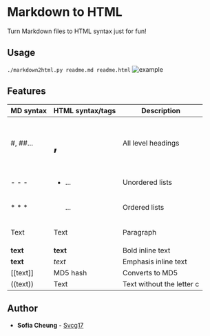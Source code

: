 # Markdown to HTML
Turn Markdown files to HTML syntax just for fun!

## Usage
`./markdown2html.py readme.md readme.html`
![example](https://imgur.com/yPZHOyn)

## Features 
| MD syntax | HTML syntax/tags    | Description               |
|-----------|---------------------|---------------------------|
| #, ##...  | <h1>, <h2>          | All level headings        |
| - - -     | <ul> <li>... </ul>  | Unordered lists           |
| * * *     | <ol> </li>... </ol> | Ordered lists             |
| Text      | <p>Text</p>         | Paragraph                 |
| **text**  | <b>text</b>         | Bold inline text          |
| __text__  | <em>text</em>       | Emphasis inline text      |
| [[text]]  | MD5 hash            | Converts to MD5           |
| ((text))  | Text                | Text without the letter c |

## Author
* **Sofia Cheung** - [Svcg17](https://github.com/Svcg17)